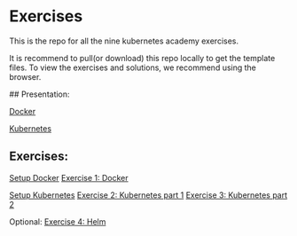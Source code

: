 # Exercises

This is the repo for all the nine kubernetes academy exercises.

It is recommend to pull(or download) this repo locally to get the template files.
To view the exercises and solutions, we recommend using the browser.

## Presentation:

[Docker](https://docs.google.com/presentation/d/1ceTsTiMjD_jv_5-TlIYG3bMvTYibXfDYQGqAbXFcjGc/edit?usp=sharing)

[Kubernetes](https://docs.google.com/presentation/d/15GHQEEX5YhiesBcSTMYAzKEkOnhyoZuoBuN7htY7Was/edit?usp=sharing)

## Exercises:

[Setup Docker](01-containers/setup.md)
[Exercise 1: Docker](01-containers/exercise.md)

[Setup Kubernetes](02-kubernetes/setup.md)
[Exercise 2: Kubernetes part 1](02-kubernetes/exercise1.md)
[Exercise 3: Kubernetes part 2](02-kubernetes/exercise2.md)

Optional:
[Exercise 4: Helm](02-kubernetes/exercise3.md)